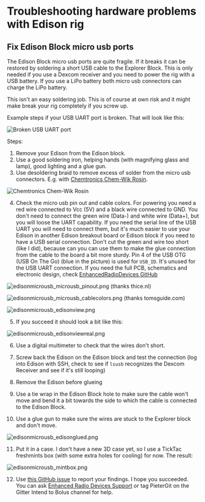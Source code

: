 # Troubleshooting hardware problems with Edison rig

## Fix Edison Block micro usb ports

The Edison Block micro usb ports are quite fragile. If it breaks it can be restored by soldering a short USB cable to the Explorer Block. 
This is only needed if you use a Dexcom receiver and you need to power the rig with a USB battery. If you use a LiPo battery both micro usb connectors can charge the LiPo battery.

This isn't an easy soldering job. This is of course at own risk and it might make break your rig completely if you screw up.

Example steps if your USB UART port is broken. That will look like this:

![Broken USB UART port](../Images/edisonmicrousb_broken.png)

Steps:
1. Remove your Edison from the Edison block.
2. Use a good soldering iron, helping hands (with magnifying glass and lamp), good lighting and a glue gun.
3. Use desoldering braid to remove excess of solder from the micro usb connectors. E.g. with [Chemtronics Chem-Wik Rosin](https://www.chemtronics.com/chem-wik-rosin).

![Chemtronics Chem-Wik Rosin](../Images/edisonmicrousb_chemwik.png)

4. Check the micro usb pin out and cable colors. For powering you need a red wire connected to Vcc (5V) and a black wire connected to GND. You don't need to connect the green wire (Data-) and white wire (Data+), but you will loose the UART capability.
   If you need the serial line of the USB UART you will need to connect them, but it's much easier to use your Edison in another Edison breakout board or Edison block if you need to have a USB serial connection.
   Don't cut the green and wire too short (like I did), because can you can use them to make the glue connection from the cable to the board a bit more sturdy.
   Pin 4 of the USB OTG (USB On The Go) (blue in the picture) is used for `USB_ID`. It's unused for the USB UART connection.
   If you need the full PCB, schematics and electronic design, check [EnhancedRadioDevices GitHub](https://github.com/EnhancedRadioDevices/915MHzEdisonExplorer)
   
![edisonmicrousb_microusb_pinout.png (thanks thice.nl)](../Images/edisonmicrousb_microusb_pinout.png)

![edisonmicrousb_microusb_cablecolors.png (thanks tomsguide.com)](../Images/edisonmicrousb_microusb_cablecolors.png)

![edisonmicrousb_edisonview.png](../Images/edisonmicrousb_edisonview.png)

5. If you succeed it should look a bit like this:

![edisonmicrousb_edisonviewreal.png](../Images/edisonmicrousb_edisonviewreal.png)

6. Use a digital multimeter to check that the wires don't short.

7. Screw back the Edison on the Edison block and test the connection (log into Edison with SSH, check to see if `lsusb` recognizes the Dexcom Receiver and see if it's still looping)

8. Remove the Edison before glueing 

9. Use a tie wrap in the Edison Block hole to make sure the cable won't move and bend it a bit towards the side to which the cable is connected to the Edison Block.

10. Use a glue gun to make sure the wires are stuck to the Explorer block and don't move.

![edisonmicrousb_edisonglued.png](../Images/edisonmicrousb_edisonglued.png)

11. Put it in a case. I don't have a new 3D case yet, so I use a TickTac freshmints box (with some extra holes for cooling) for now. The result:

![edisonmicrousb_mintbox.png](../Images/edisonmicrousb_mintbox.png)

12. Use [this GitHub issue](https://github.com/EnhancedRadioDevices/915MHzEdisonExplorer/issues/22) to report your findings. I hope you succeeded.
    You can ask [Enhanced Radio Devices Support](https://enhanced-radio-devices.myshopify.com/pages/shipping-and-faqs) or tag PieterGit on the Gitter Intend to Bolus channel for help.
